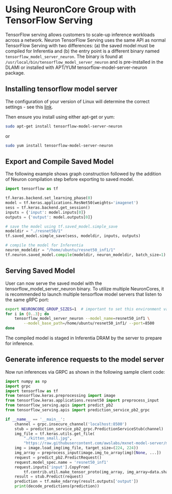 # Using NeuronCore Group with TensorFlow Serving

TensorFlow serving allows customers to scale-up inference workloads across a network. Neuron TensorFlow Serving uses the same API as normal TensorFlow Serving with two differences: (a) the saved model must be compiled for Inferentia and (b) the entry point is a different binary named `tensorflow_model_server_neuron`. The binary is found at `/usr/local/bin/tensorflow_model_server_neuron` and is pre-installed in the DLAMI or installed with APT/YUM tensorflow-model-server-neuron package.

## Installing tensorflow model server
The configuration of your version of Linux will determine the correct settings - see this [link](./guide-repo-config.md).

Then ensure you install using either apt-get or yum:
```bash
sudo apt-get install tensorflow-model-server-neuron
```
or
```bash
sudo yum install tensorflow-model-server-neuron
```

## Export and Compile Saved Model

The following example shows graph construction followed by the addition of Neuron compilation step before exporting to saved model.

```python
import tensorflow as tf

tf.keras.backend.set_learning_phase(0)
model = tf.keras.applications.ResNet50(weights='imagenet')
sess = tf.keras.backend.get_session()
inputs = {'input': model.inputs[0]}
outputs = {'output': model.outputs[0]}

# save the model using tf.saved_model.simple_save
modeldir = "./resnet50/1"
tf.saved_model.simple_save(sess, modeldir, inputs, outputs)

# compile the model for Inferentia
neuron_modeldir = "/home/ubuntu/resnet50_inf1/1"
tf.neuron.saved_model.compile(modeldir, neuron_modeldir, batch_size=1)
```


## Serving Saved Model

User can now serve the saved model with the tensorflow_model_server_neuron binary. To utilize multiple NeuronCores, it is recommended to launch multiple tensorflow model servers that listen to the same gRPC port:

```bash
export NEURONCORE_GROUP_SIZES=1  # important to set this environment variable before launching model servers
for i in {0..3}; do
    tensorflow_model_server_neuron --model_name=resnet50_inf1 \
        --model_base_path=/home/ubuntu/resnet50_inf1/ --port=8500
done
```

The compiled model is staged in Inferentia DRAM by the server to prepare for inference.

## Generate inference requests to the model server
Now run inferences via GRPC as shown in the following sample client code:

```python
import numpy as np
import grpc
import tensorflow as tf
from tensorflow.keras.preprocessing import image
from tensorflow.keras.applications.resnet50 import preprocess_input
from tensorflow_serving.apis import predict_pb2
from tensorflow_serving.apis import prediction_service_pb2_grpc

if __name__ == '__main__':
    channel = grpc.insecure_channel('localhost:8500')
    stub = prediction_service_pb2_grpc.PredictionServiceStub(channel)
    img_file = tf.keras.utils.get_file(
        "./kitten_small.jpg",
        "https://raw.githubusercontent.com/awslabs/mxnet-model-server/master/docs/images/kitten_small.jpg")
    img = image.load_img(img_file, target_size=(224, 224))
    img_array = preprocess_input(image.img_to_array(img)[None, ...])
    request = predict_pb2.PredictRequest()
    request.model_spec.name = 'resnet50_inf1'
    request.inputs['input'].CopyFrom(
        tf.contrib.util.make_tensor_proto(img_array, img_array=data.shape))
    result = stub.Predict(request)
    prediction = tf.make_ndarray(result.outputs['output'])
    print(decode_predictions(prediction))
```
